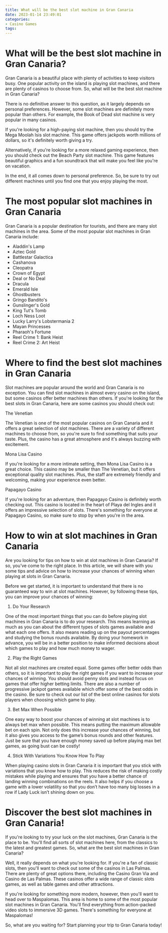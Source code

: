```yaml
---
title: What will be the best slot machine in Gran Canaria
date: 2023-01-14 23:49:01
categories:
- Casino Games
tags:
---
```



#  What will be the best slot machine in Gran Canaria?

Gran Canaria is a beautiful place with plenty of activities to keep visitors busy. One popular activity on the island is playing slot machines, and there are plenty of casinos to choose from. So, what will be the best slot machine in Gran Canaria?

There is no definitive answer to this question, as it largely depends on personal preferences. However, some slot machines are definitely more popular than others. For example, the Book of Dead slot machine is very popular in many casinos.

If you're looking for a high-paying slot machine, then you should try the Mega Moolah Isis slot machine. This game offers jackpots worth millions of dollars, so it's definitely worth giving a try.

Alternatively, if you're looking for a more relaxed gaming experience, then you should check out the Beach Party slot machine. This game features beautiful graphics and a fun soundtrack that will make you feel like you're on vacation.

In the end, it all comes down to personal preference. So, be sure to try out different machines until you find one that you enjoy playing the most.

#  The most popular slot machines in Gran Canaria

Gran Canaria is a popular destination for tourists, and there are many slot machines in the area. Some of the most popular slot machines in Gran Canaria include:

- Aladdin's Lamp
- Aztec Gold
- Battlestar Galactica
- Cashanova
- Cleopatra
- Crown of Egypt
- Deal or No Deal
- Dracula
- Emerald Isle
- Ghostbusters
- Gringo Bandito's
- Gunslinger's Gold
- King Tut's Tomb
- Loch Ness Loot
- Lucky Larry's Lobstermania 2
- Mayan Princesses
- Pharaoh's Fortune
- Reel Crime 1: Bank Heist
- Reel Crime 2: Art Heist

#  Where to find the best slot machines in Gran Canaria

Slot machines are popular around the world and Gran Canaria is no exception. You can find slot machines in almost every casino on the island, but some casinos offer better machines than others. If you're looking for the best slots in Gran Canaria, here are some casinos you should check out:

The Venetian

The Venetian is one of the most popular casinos on Gran Canaria and it offers a great selection of slot machines. There are a variety of different machines to choose from, so you're sure to find something that suits your taste. Plus, the casino has a great atmosphere and it's always buzzing with excitement.

Mona Lisa Casino

If you're looking for a more intimate setting, then Mona Lisa Casino is a great choice. This casino may be smaller than The Venetian, but it offers exceptional quality slot machines. Plus, the staff are extremely friendly and welcoming, making your experience even better.

Papagayo Casino

If you're looking for an adventure, then Papagayo Casino is definitely worth checking out. This casino is located in the heart of Playa del Ingles and it offers an impressive selection of slots. There's something for everyone at Papagayo Casino, so make sure to stop by when you're in the area.

#  How to win at slot machines in Gran Canaria

Are you looking for tips on how to win at slot machines in Gran Canaria? If so, you’ve come to the right place. In this article, we will share with you some tips and advice on how to increase your chances of winning when playing at slots in Gran Canaria.

Before we get started, it is important to understand that there is no guaranteed way to win at slot machines. However, by following these tips, you can improve your chances of winning:

1. Do Your Research

One of the most important things that you can do before playing slot machines in Gran Canaria is to do your research. This means learning as much as you can about the different types of slots games available and what each one offers. It also means reading up on the payout percentages and studying the bonus rounds available. By doing your homework in advance, you will be in a better position to make informed decisions about which games to play and how much money to wager.

2. Play the Right Games

Not all slot machines are created equal. Some games offer better odds than others, so it is important to play the right games if you want to increase your chances of winning. You should avoid penny slots and instead focus on games that offer higher betting limits. There are also a number of progressive jackpot games available which offer some of the best odds in the casino. Be sure to check out our list of the best online casinos for slots players when choosing which game to play.

3. Bet Max When Possible

One easy way to boost your chances of winning at slot machines is to always bet max when possible. This means putting the maximum allowable bet on each spin. Not only does this increase your chances of winning, but it also gives you access to the game’s bonus rounds and other features. Just be sure that you have enough money saved up before playing max bet games, as going bust can be costly!

4. Stick With Variations You Know How To Play

When playing casino slots in Gran Canaria it is important that you stick with variations that you know how to play. This reduces the risk of making costly mistakes while playing and ensures that you have a better chance of landing winning combinations on the reels. It also helps if you choose a game with a lower volatility so that you don’t have too many big losses in a row if Lady Luck isn’t shining down on you.

#  Discover the best slot machines in Gran Canaria!

If you're looking to try your luck on the slot machines, Gran Canaria is the place to be. You'll find all sorts of slot machines here, from the classics to the latest and greatest games. So, what are the best slot machines in Gran Canaria?

Well, it really depends on what you're looking for. If you're a fan of classic slots, then you'll want to check out some of the casinos in Las Palmas. There are plenty of great options there, including the Casino Gran Via and Casino de Las Palmas. These casinos offer a wide range of classic slots games, as well as table games and other attractions.

If you're looking for something more modern, however, then you'll want to head over to Maspalomas. This area is home to some of the most popular slot machines in Gran Canaria. You'll find everything from action-packed video slots to immersive 3D games. There's something for everyone at Maspalomas!

So, what are you waiting for? Start planning your trip to Gran Canaria today!